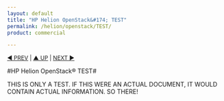```yaml
---
layout: default
title: "HP Helion OpenStack&#174; TEST"
permalink: /helion/openstack/TEST/
product: commercial

---
```


<p style="font-size: small;"> <a href="/helion/openstack/release-notes/">&#9664; PREV</a> | <a href="/helion/openstack/">&#9650; UP</a> | <a href="/helion/openstack/technical-overview/">NEXT &#9654;</a> </p>

#HP Helion OpenStack&#174; TEST#

THIS IS ONLY A TEST. IF THIS WERE AN ACTUAL DOCUMENT, IT WOULD CONTAIN ACTUAL INFORMATION. SO THERE!
